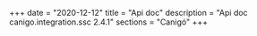 +++
date        = "2020-12-12"
title       = "Api doc"
description = "Api doc canigo.integration.ssc 2.4.1"
sections    = "Canigó"
+++